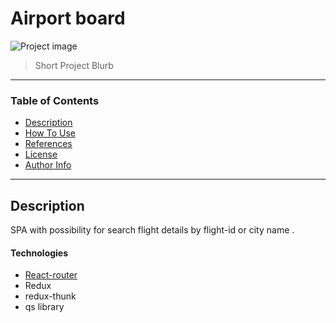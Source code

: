 # Airport board

![Project image](project-img-url)

>Short Project Blurb
---


### Table of Contents

- [Description](#description)
- [How To Use](#how-to-use)
- [References](#references)
- [License](#license)
- [Author Info](#author-info)

---

## Description

SPA with possibility for search flight details by flight-id or city name .

#### Technologies

- [React-router](https://v5.reactrouter.com)
- Redux
- redux-thunk
- qs library